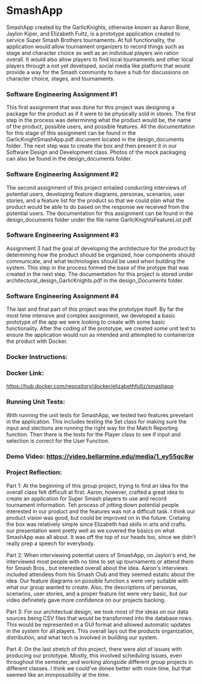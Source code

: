 # SmashApp

SmashApp created by the GarlicKnights, otherwise known as Aaron Bone, Jaylon Kiper, and Elizabeth Fultz, is a prototype application created to service Super Smash Brothers tournaments. At full functionality, the application would allow tournament organizers to record things such as stage and character choice as well as an individual players win ration overall. It would also allow players to find local tournaments and other local players through a not yet developed, social media like platform that would provide a way for the Smash community to have a hub for discussions on character choice, stages, and tournaments.      

### Software Engineering Assignment #1

   This first assignment that was done for this project was designing a package for the product as if it were to be physically sold in stores. The first step in the process was determining what the product would be, the name of the product, possible users, and possible features. All the documentation for this stage of this assignment can be found in the GarlicKnightSmashApp.pdf document located in the design_documents folder. The next step was to create the box and then present it in our Software Design and Development class. Photos of the mock packaging can also be found in the design_documents folder.  

### Software Engineering Assignment #2

   The second assignment of this project entailed conducting interviews of potential users, developing feature diagrams, personas, scenarios, user stories, and a feature list for the product so that we could plan what the product would be able to do based on the response we received from the potential users. The documentation for this assignment can be found in the design_documents folder under the file name GarlicKnightsFeatureList.pdf.

### Software Engineering Assignment #3
   
Assignment 3 had the goal of developing the architecture for the product by determining how the product should be organized, how components should communicate, and what technologies should be used when building the system. This step in the process formed the base of the protype that was created in the next step. The documentation for this project is stored under architectural_design_GarlicKnights.pdf in the design_Documents folder.  

### Software Engineering Assignment #4
   
The last and final part of this project was the prototype itself. By far the most time intensive and complex assignment, we developed a basic prototype of the app we were looking to create with some basic functionality. After the coding of the prototype, we created some unit test to ensure the application would run as intended and attempted to containerize the product with Docker. 

### Docker Instructions:

### Docker Link:
https://hub.docker.com/repository/docker/elizabethfultz/smashapp

### Running Unit Tests:

   With running the unit tests for SmashApp, we tested two features prevelant in the application. This includes testing the Set class for making sure the input and slections are running the right way for the Match Reporting function. Then there is the tests for the Player class to see if input and selection is correct for the User Function.
   
### Demo Video: https://video.bellarmine.edu/media/1_ey55qc8w


### Project Reflection:

   Part 1:
    At the beginning of this group project, trying to find an idea for the overall class felt difficult at first. Aaron, however, crafted a great idea to create an application for Super Smash players to use and record tournament information. Teh process of jotting down potential people interested in our product and the features was not a difficult task. I think our product vision was good, but could be improved on in the future. Cretaing the box was relatively simple since Elizabeth had skills in arts and crafts. our presentation went pretty well as we covered the basics on what SmashApp was all about. It was off the top of our heads too, since we didn't really prep a speech for everybody.
    
   Part 2:
    When interviewing potential users of SmashApp, on Jaylon's end, he interviewed most people with no time to set up tournaments or attend them for Smash Bros., but interested overall about the idea. Aaron's interviews included attendees from his Smash Club and they seemed estatic about the idea. Our feature diagrams on possible function s were very suitable with what our group wanted to create. Also, the descriptions of personas, scenarios, user stories, and a proper feature list were very basic, but our video definetely gave more confidence on our projects backing. 
    
   Part 3:
    For our architectual design, we took most of the ideas on our data sources being CSV files that would be transformed into the database rows. This would be represented in a GUI format and allowed automatic updates in the system for all players. This overall lays out the products organization, distribution, and what tech is involved in building our system.
    
   Part 4:
   On the last stretch of this project, there were alot of issues with producing our prototype. Mostly, this involved scheduling issues, even throughout the semester, and working alongside different group projects in different classes. I think we could've donee better with more time, but that seemed like an immpossibility at the time.
